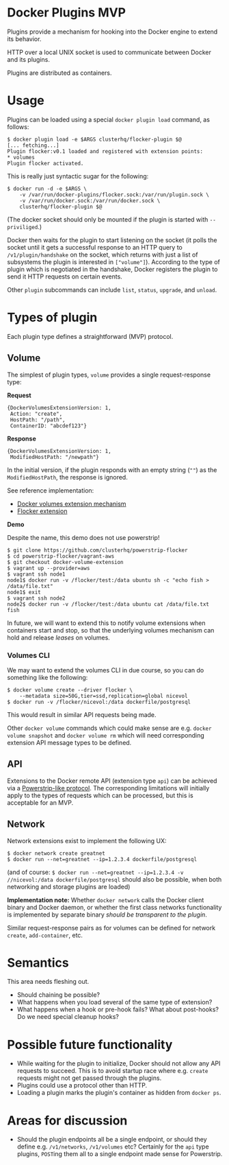 Docker Plugins MVP
==================

Plugins provide a mechanism for hooking into the Docker engine to extend its behavior.

HTTP over a local UNIX socket is used to communicate between Docker and its plugins.

Plugins are distributed as containers.

# Usage

Plugins can be loaded using a special `docker plugin load` command, as follows:

```
$ docker plugin load -e $ARGS clusterhq/flocker-plugin $@
[... fetching...]
Plugin flocker:v0.1 loaded and registered with extension points:
* volumes
Plugin flocker activated.
```

This is really just syntactic sugar for the following:

```
$ docker run -d -e $ARGS \
	-v /var/run/docker-plugins/flocker.sock:/var/run/plugin.sock \
	-v /var/run/docker.sock:/var/run/docker.sock \
	clusterhq/flocker-plugin $@
```

(The docker socket should only be mounted if the plugin is started with `--priviliged`.)

Docker then waits for the plugin to start listening on the socket (it polls the socket until it gets a successful response to an HTTP query to `/v1/plugin/handshake` on the socket, which returns with just a list of subsystems the plugin is interested in `["volume"]`). According to the type of plugin which is negotiated in the handshake, Docker registers the plugin to send it HTTP requests on certain events.

Other `plugin` subcommands can include `list`, `status`, `upgrade`, and `unload`.

# Types of plugin

Each plugin type defines a straightforward (MVP) protocol.

## Volume

The simplest of plugin types, `volume` provides a single request-response type:

**Request**

```
{DockerVolumesExtensionVersion: 1,
 Action: "create",
 HostPath: "/path",
 ContainerID: "abcdef123"}
```

**Response**

```
{DockerVolumesExtensionVersion: 1,
 ModifiedHostPath: "/newpath"} 
```

In the initial version, if the plugin responds with an empty string (`""`) as the `ModifiedHostPath`, the response is ignored.

See reference implementation:

* [Docker volumes extension mechanism](https://github.com/cpuguy83/docker/compare/ddb366ee9a07e3feab766cc712c9683ad0c3c309)
* [Flocker extension](https://github.com/clusterhq/powerstrip-flocker/compare/docker-volume-extension)

**Demo**

Despite the name, this demo does not use powerstrip!

```
$ git clone https://github.com/clusterhq/powerstrip-flocker
$ cd powerstrip-flocker/vagrant-aws
$ git checkout docker-volume-extension
$ vagrant up --provider=aws
$ vagrant ssh node1
node1$ docker run -v /flocker/test:/data ubuntu sh -c "echo fish > /data/file.txt"
node1$ exit
$ vagrant ssh node2
node2$ docker run -v /flocker/test:/data ubuntu cat /data/file.txt
fish
```

In future, we will want to extend this to notify volume extensions when containers start and stop, so that the underlying volumes mechanism can hold and release *leases* on volumes.

### Volumes CLI

We may want to extend the volumes CLI in due course, so you can do something like the following:

```
$ docker volume create --driver flocker \
	--metadata size=50G,tier=ssd,replication=global nicevol
$ docker run -v /flocker/nicevol:/data dockerfile/postgresql
```

This would result in similar API requests being made.

Other `docker volume` commands which could make sense are e.g. `docker volume snapshot` and `docker volume rm` which will need corresponding extension API message types to be defined.

## API

Extensions to the Docker remote API (extension type `api`) can be achieved via a [Powerstrip-like protocol](https://github.com/clusterhq/powerstrip#pre-hook-adapter-endpoints-receive-posts-like-this).
The corresponding limitations will initially apply to the types of requests which can be processed, but this is acceptable for an MVP.

## Network

Network extensions exist to implement the following UX:

```
$ docker network create greatnet
$ docker run --net=greatnet --ip=1.2.3.4 dockerfile/postgresql
```

(and of course: `$ docker run --net=greatnet --ip=1.2.3.4 -v //nicevol:/data dockerfile/postgresql` should also be possible, when both networking and storage plugins are loaded)

**Implementation note:** Whether `docker network` calls the Docker client binary and Docker daemon, or whether the first class networks functionality is implemented by separate binary *should be transparent to the plugin*.

Similar request-response pairs as for volumes can be defined for network `create`, `add-container`, etc.


# Semantics

This area needs fleshing out.

* Should chaining be possible?
* What happens when you load several of the same type of extension?
* What happens when a hook or pre-hook fails?
  What about post-hooks?
  Do we need special cleanup hooks?

# Possible future functionality

* While waiting for the plugin to initialize, Docker should not allow any API requests to succeed.
  This is to avoid startup race where e.g. `create` requests might not get passed through the plugins.
* Plugins could use a protocol other than HTTP.
* Loading a plugin marks the plugin's container as hidden from `docker ps`.

# Areas for discussion

* Should the plugin endpoints all be a single endpoint, or should they define e.g. `/v1/networks`, `/v1/volumes` etc?
  Certainly for the `api` type plugins, `POST`ing them all to a single endpoint made sense for Powerstrip.